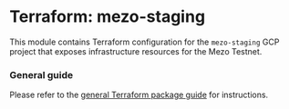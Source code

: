 # Terraform: mezo-staging

This module contains Terraform configuration for the `mezo-staging` 
GCP project that exposes infrastructure resources for the Mezo Testnet.

### General guide

Please refer to the [general Terraform package guide](../README.md) for instructions.
